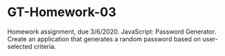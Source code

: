 # GT-Homework-03
Homework assignment, due 3/6/2020. JavaScript: Password Generator. Create an application that generates a random password based on user-selected criteria.
